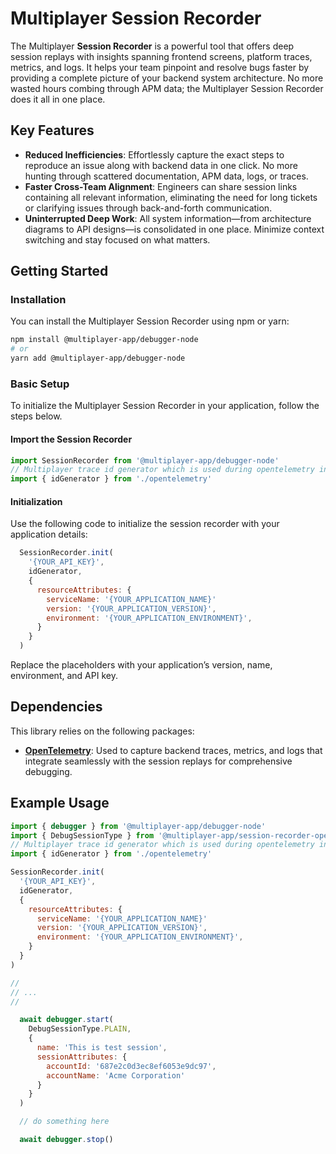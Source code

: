 # Multiplayer Session Recorder

The Multiplayer **Session Recorder** is a powerful tool that offers deep session replays with insights spanning frontend screens, platform traces, metrics, and logs. It helps your team pinpoint and resolve bugs faster by providing a complete picture of your backend system architecture. No more wasted hours combing through APM data; the Multiplayer Session Recorder does it all in one place.

## Key Features

- **Reduced Inefficiencies**: Effortlessly capture the exact steps to reproduce an issue along with backend data in one click. No more hunting through scattered documentation, APM data, logs, or traces.
- **Faster Cross-Team Alignment**: Engineers can share session links containing all relevant information, eliminating the need for long tickets or clarifying issues through back-and-forth communication.
- **Uninterrupted Deep Work**: All system information—from architecture diagrams to API designs—is consolidated in one place. Minimize context switching and stay focused on what matters.

## Getting Started

### Installation

You can install the Multiplayer Session Recorder using npm or yarn:

```bash
npm install @multiplayer-app/debugger-node
# or
yarn add @multiplayer-app/debugger-node
```

### Basic Setup

To initialize the Multiplayer Session Recorder in your application, follow the steps below.

#### Import the Session Recorder

```javascript
import SessionRecorder from '@multiplayer-app/debugger-node'
// Multiplayer trace id generator which is used during opentelemetry initialisation
import { idGenerator } from './opentelemetry'
```

#### Initialization

Use the following code to initialize the session recorder with your application details:

```javascript
  SessionRecorder.init(
    '{YOUR_API_KEY}',
    idGenerator,
    {
      resourceAttributes: {
        serviceName: '{YOUR_APPLICATION_NAME}'
        version: '{YOUR_APPLICATION_VERSION}',
        environment: '{YOUR_APPLICATION_ENVIRONMENT}',
      }
    }
  )
```

Replace the placeholders with your application’s version, name, environment, and API key.

## Dependencies

This library relies on the following packages:

- **[OpenTelemetry](https://opentelemetry.io/)**: Used to capture backend traces, metrics, and logs that integrate seamlessly with the session replays for comprehensive debugging.

## Example Usage

```javascript
import { debugger } from '@multiplayer-app/debugger-node'
import { DebugSessionType } from '@multiplayer-app/session-recorder-opentelemetry'
// Multiplayer trace id generator which is used during opentelemetry initialisation
import { idGenerator } from './opentelemetry'

SessionRecorder.init(
  '{YOUR_API_KEY}',
  idGenerator,
  {
    resourceAttributes: {
      serviceName: '{YOUR_APPLICATION_NAME}'
      version: '{YOUR_APPLICATION_VERSION}',
      environment: '{YOUR_APPLICATION_ENVIRONMENT}',
    }
  }
)

//
// ...
//

  await debugger.start(
    DebugSessionType.PLAIN,
    {
      name: 'This is test session',
      sessionAttributes: {
        accountId: '687e2c0d3ec8ef6053e9dc97',
        accountName: 'Acme Corporation'
      }
    }
  )

  // do something here

  await debugger.stop()

```
